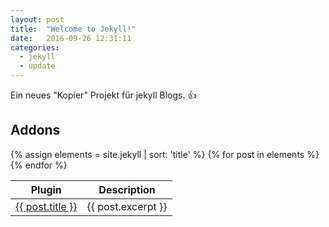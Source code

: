 ```yaml
---
layout: post
title:  "Welcome to Jekyll!"
date:   2016-09-26 12:31:11
categories:
  - jekyll
  - update
---
```


 Ein neues "Kopier" Projekt für jekyll Blogs. :+1:

## Addons

<table class="table table-striped">
    <thead>
      <tr>
        <th>Plugin</th>
        <th>Description</th>
      </tr>
    </thead>
    <tbody>
    {% assign elements = site.jekyll | sort: 'title'  %}
    {% for post in elements   %}    
      <tr>
        <td><a href="{{post.url}}">{{ post.title }}</a></td>
        <td>{{ post.excerpt }}</td>
      </tr>
    {% endfor %}
    </tbody>
  </table>
